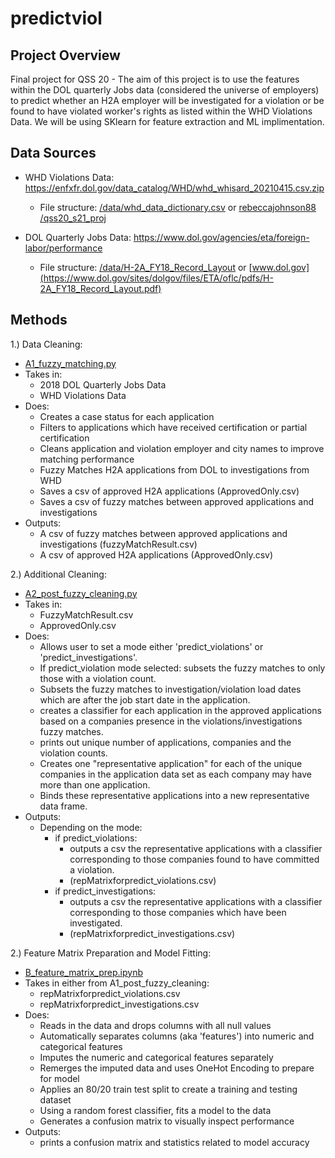 # predictviol

## Project Overview
Final project for QSS 20 - The aim of this project is to use the features within the DOL quarterly Jobs data (considered the universe of employers) to predict whether an H2A employer will be investigated for a violation or be found to have violated worker's rights as listed within the WHD Violations Data. We will be using SKlearn for feature extraction and ML implimentation. 

## Data Sources 
* WHD Violations Data: https://enfxfr.dol.gov/data_catalog/WHD/whd_whisard_20210415.csv.zip
  * File structure: [/data/whd_data_dictionary.csv](https://github.com/JGourdeau/predictviol/blob/main/data/whd_data_dictionary.csv) or [rebeccajohnson88
/qss20_s21_proj](https://github.com/rebeccajohnson88/qss20_s21_proj/tree/main/data/documentation)

* DOL Quarterly Jobs Data: https://www.dol.gov/agencies/eta/foreign-labor/performance
  * File structure: [/data/H-2A_FY18_Record_Layout](https://github.com/JGourdeau/predictviol/blob/main/data/H-2A_FY18_Record_Layout.pdf) or [www.dol.gov](https://www.dol.gov/sites/dolgov/files/ETA/oflc/pdfs/H-2A_FY18_Record_Layout.pdf)
  
## Methods

1.) Data Cleaning:
* [A1_fuzzy_matching.py](https://github.com/JGourdeau/predictviol/blob/main/A1_fuzzy_matching.py)
* Takes in:
    - 2018 DOL Quarterly Jobs Data
    - WHD Violations Data
* Does: 
    - Creates a case status for each application
    - Filters to applications which have received certification or partial certification
    - Cleans application and violation employer and city names to improve matching performance
    - Fuzzy Matches H2A applications from DOL to investigations from WHD
    - Saves a csv of approved H2A applications (ApprovedOnly.csv)
    - Saves a csv of fuzzy matches between approved applications and investigations
* Outputs: 
    - A csv of fuzzy matches between approved applications and investigations (fuzzyMatchResult.csv)
    - A csv of approved H2A applications (ApprovedOnly.csv)

2.) Additional Cleaning: 
* [A2_post_fuzzy_cleaning.py](https://github.com/JGourdeau/predictviol/blob/main/A1_post_fuzzy_cleaning.py)
* Takes in:
    - FuzzyMatchResult.csv
    - ApprovedOnly.csv 
* Does: 
    - Allows user to set a mode either 'predict_violations' or 'predict_investigations'. 
    - If predict_violation mode selected: subsets the fuzzy matches to only those with a violation count. 
    - Subsets the fuzzy matches to investigation/violation load dates which are after the job start date in the application. 
    - creates a classifier for each application in the approved applications based on a companies presence in the violations/investigations fuzzy matches. 
    - prints out unique number of applications, companies and the violation counts. 
    - Creates one "representative application" for each of the unique companies in the application data set as each company may have more than one application. 
    - Binds these representative applications into a new representative data frame. 
* Outputs: 
    - Depending on the mode: 
        - if predict_violations: 
            - outputs a csv the representative applications with a classifier corresponding to those companies found to have committed a violation.
            - (repMatrixforpredict_violations.csv) 
        - if predict_investigations: 
            - outputs a csv the representative applications with a classifier corresponding to those companies which have been investigated. 
            - (repMatrixforpredict_investigations.csv)

2.) Feature Matrix Preparation and Model Fitting: 
* [B_feature_matrix_prep.ipynb](https://github.com/JGourdeau/predictviol/blob/main/JGWorking/B_feature_matrix_prep.ipynb)
* Takes in either from A1_post_fuzzy_cleaning: 
    - repMatrixforpredict_violations.csv
    - repMatrixforpredict_investigations.csv
* Does: 
    - Reads in the data and drops columns with all null values
    - Automatically separates columns (aka 'features') into numeric and categorical features
    - Imputes the numeric and categorical features separately
    - Remerges the imputed data and uses OneHot Encoding to prepare for model 
    - Applies an 80/20 train test split to create a training and testing dataset 
    - Using a random forest classifier, fits a model to the data
    - Generates a confusion matrix to visually inspect performance
* Outputs: 
    - prints a confusion matrix and statistics related to model accuracy
  




